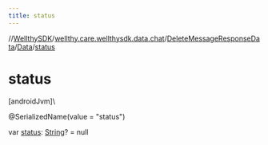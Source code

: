 ```yaml
---
title: status
---
```

//[WellthySDK](../../../../index.html)/[wellthy.care.wellthysdk.data.chat](../../index.html)/[DeleteMessageResponseData](../index.html)/[Data](index.html)/[status](status.html)



# status



[androidJvm]\




@SerializedName(value = "status")



var [status](status.html): [String](https://kotlinlang.org/api/latest/jvm/stdlib/kotlin/-string/index.html)? = null




